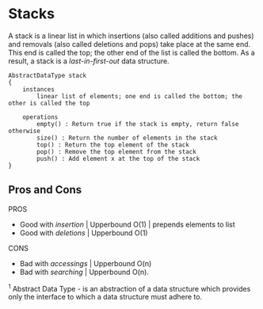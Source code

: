 # Stacks

A stack is a linear list in which insertions (also called additions and pushes) and removals (also called deletions and pops) take place at the same end. This end is called the top; the other end of the list is called the bottom. As a result, a stack is a *last-in-first-out* data structure.


    AbstractDataType stack
    {
        instances
            linear list of elements; one end is called the bottom; the other is called the top

        operations
            empty() : Return true if the stack is empty, return false otherwise
            size() : Return the number of elements in the stack
            top() : Return the top element of the stack
            pop() : Remove the top element from the stack
            push() : Add element x at the top of the stack
    }

## Pros and Cons

PROS

* Good with *insertion* | Upperbound O(1)   | prepends elements to list
* Good with *deletions*  | Upperbound O(1)

CONS

* Bad with *accessings* | Upperbound O(n)
* Bad with *searching*  | Upperbound O(n).


<sup>1</sup> Abstract Data Type -  is an abstraction of a data structure which provides only the interface to which a data structure must adhere to.